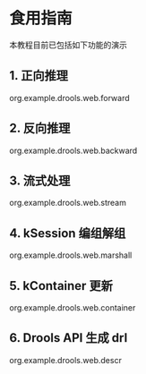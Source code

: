 # 食用指南

本教程目前已包括如下功能的演示

## 1. 正向推理

org.example.drools.web.forward

## 2. 反向推理

org.example.drools.web.backward

## 3. 流式处理

org.example.drools.web.stream

## 4. kSession 编组解组

org.example.drools.web.marshall

## 5. kContainer 更新

org.example.drools.web.container

## 6. Drools API 生成 drl 

org.example.drools.web.descr